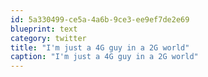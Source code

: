 ```yaml
---
id: 5a330499-ce5a-4a6b-9ce3-ee9ef7de2e69
blueprint: text
category: twitter
title: "I'm just a 4G guy in a 2G world"
caption: "I'm just a 4G guy in a 2G world"
---
```

